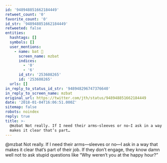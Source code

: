 ```yaml
---
id: '948948851662184449'
retweet_count: '0'
favorite_count: '0'
id_str: '948948851662184449'
retweeted: false
entities:
  hashtags: []
  symbols: []
  user_mentions:
    - name: bat 🦇
      screen_name: mzbat
      indices:
        - '0'
        - '6'
      id_str: '253608265'
      id: '253608265'
  urls: []
in_reply_to_status_id_str: '948948296747376640'
in_reply_to_screen_name: mzbat
original_url: https://twitter.com/jth/status/948948851662184449
date: '2018-01-04T16:06:51.000Z'
sitemap: false
robots: noindex
reply: true
title: >-
  @mzbat Not really. If I need their arms—sleeves or no—I ask in a way that
  makes it clear that’s part…
---
```


@mzbat Not really. If I need their arms—sleeves or no—I ask in a way that makes it clear that’s part of their job. If they don’t engage, they know damn well not to ask stupid questions like “Why weren’t you at the happy hour?”